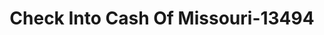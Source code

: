 ---
f_zip-code: 64063
f_state-code: MO
title: Check Into Cash Of Missouri-13494
f_phone: 816-525-8210
f_city-only: Summit
f_address: 551 Southeast Melody Lane Lees Summit
f_location-unique-id: '13494'
slug: check-into-cash-of-missouri-13494
updated-on: '2024-05-30T13:46:58.046Z'
created-on: '2024-05-30T13:36:59.803Z'
published-on: '2024-05-30T13:54:32.469Z'
f_city-state: cms/city/summit-mo.md
f_company: cms/company/check-into-cash-of-missouri.md
f_state: cms/state/missouri.md
layout: '[payday-loan].html'
tags: payday-loan
---